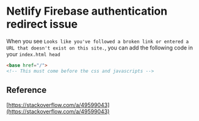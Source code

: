 # Netlify Firebase authentication redirect issue

When you see `Looks like you've followed a broken link or entered a URL that doesn't exist on this site.`, you can add the following code in your `index.html head`

```html
<base href="/">
<!-- This must come before the css and javascripts -->
```

## Reference

[https://stackoverflow.com/a/49599043](https://stackoverflow.com/a/49599043)